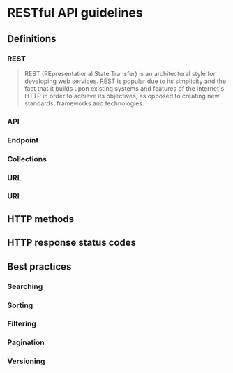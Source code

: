 # RESTful API guidelines

## Definitions

### REST
> REST (REpresentational State Transfer) is an architectural style for developing web services. REST is popular due to its simplicity and the fact that it builds upon existing systems and features of the internet's HTTP in order to achieve its objectives, as opposed to creating new standards, frameworks and technologies.

### API

### Endpoint

### Collections

### URL

### URI

## HTTP methods

## HTTP response status codes

## Best practices

### Searching
### Sorting
### Filtering
### Pagination
### Versioning
